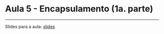 # Aula 5 - Encapsulamento (1a. parte)
---

Slides para a aula: [slides]






[slides]: https://docs.google.com/presentation/d/1NlT3-k4Sdw1Yt9WbTwWN7Q8fhQCokuBOnGoT1tEQgv0/edit?usp=sharing
